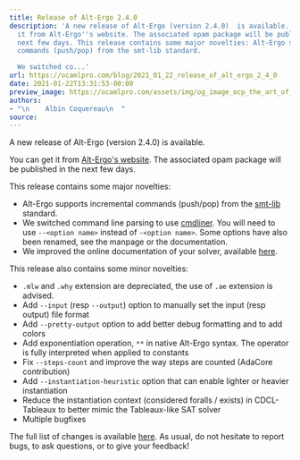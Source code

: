 ```yaml
---
title: Release of Alt-Ergo 2.4.0
description: 'A new release of Alt-Ergo (version 2.4.0)  is available. You can get
  it from Alt-Ergo''s website. The associated opam package will be published in the
  next few days. This release contains some major novelties: Alt-Ergo supports incremental
  commands (push/pop) from the smt-lib standard.

  We switched co...'
url: https://ocamlpro.com/blog/2021_01_22_release_of_alt_ergo_2_4_0
date: 2021-01-22T13:31:53-00:00
preview_image: https://ocamlpro.com/assets/img/og_image_ocp_the_art_of_prog.png
authors:
- "\n    Albin Coquereau\n  "
source:
---
```


<p>A new release of Alt-Ergo (version 2.4.0)  is available.</p>
<p>You can get it from <a href="https://alt-ergo.ocamlpro.com/">Alt-Ergo's website</a>. The associated opam package will be published in the next few days.</p>
<p>This release contains some major novelties:</p>
<ul>
<li>Alt-Ergo supports incremental commands (push/pop) from the <a href="https://smtlib.cs.uiowa.edu/">smt-lib </a>standard.
</li>
<li>We switched command line parsing to use <a href="https://erratique.ch/software/cmdliner">cmdliner</a>. You will need to  use <code>--&lt;option name&gt;</code> instead of <code>-&lt;option name&gt;</code>. Some options have also been renamed, see the manpage or the documentation.
</li>
<li>We improved the online documentation of your solver, available <a href="https://ocamlpro.github.io/alt-ergo/">here</a>.
</li>
</ul>
<p>This release also contains  some minor novelties:</p>
<ul>
<li><code>.mlw</code> and <code>.why</code> extension are depreciated, the use of <code>.ae</code> extension is advised.
</li>
<li>Add <code>--input</code> (resp <code>--output</code>) option to manually set the input (resp output) file format
</li>
<li>Add <code>--pretty-output</code> option to add better debug formatting and to add colors
</li>
<li>Add exponentiation operation, <code>**</code> in native Alt-Ergo syntax. The operator is fully interpreted when applied to constants
</li>
<li>Fix <code>--steps-count</code> and improve the way steps are counted (AdaCore contribution)
</li>
<li>Add <code>--instantiation-heuristic</code> option that can enable lighter or heavier instantiation
</li>
<li>Reduce the instantiation context (considered foralls / exists) in CDCL-Tableaux to better mimic the Tableaux-like SAT solver
</li>
<li>Multiple bugfixes
</li>
</ul>
<p>The full list of changes is available <a href="https://ocamlpro.github.io/alt-ergo/About/changes.html">here</a>. As usual, do not hesitate to report bugs, to ask questions, or to give your feedback!</p>

